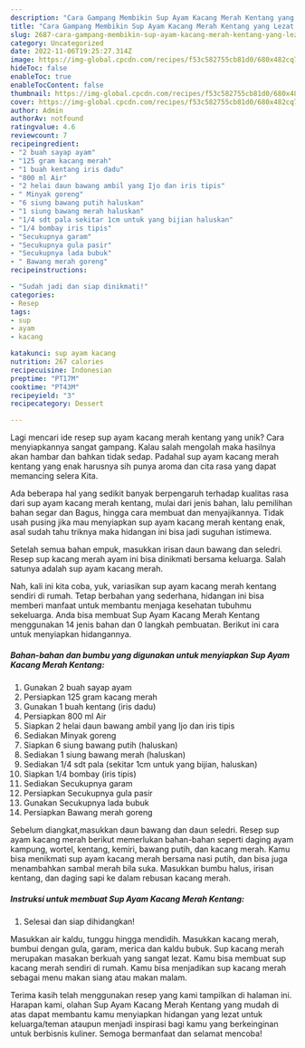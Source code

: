 ```yaml
---
description: "Cara Gampang Membikin Sup Ayam Kacang Merah Kentang yang Lezat Sekali"
title: "Cara Gampang Membikin Sup Ayam Kacang Merah Kentang yang Lezat Sekali"
slug: 2687-cara-gampang-membikin-sup-ayam-kacang-merah-kentang-yang-lezat-sekali
category: Uncategorized
date: 2022-11-06T19:25:27.314Z
image: https://img-global.cpcdn.com/recipes/f53c582755cb81d0/680x482cq70/sup-ayam-kacang-merah-kentang-foto-resep-utama.jpg
hideToc: false
enableToc: true
enableTocContent: false
thumbnail: https://img-global.cpcdn.com/recipes/f53c582755cb81d0/680x482cq70/sup-ayam-kacang-merah-kentang-foto-resep-utama.jpg
cover: https://img-global.cpcdn.com/recipes/f53c582755cb81d0/680x482cq70/sup-ayam-kacang-merah-kentang-foto-resep-utama.jpg
author: Admin
authorAv: notfound
ratingvalue: 4.6
reviewcount: 7
recipeingredient:
- "2 buah sayap ayam"
- "125 gram kacang merah"
- "1 buah kentang iris dadu"
- "800 ml Air"
- "2 helai daun bawang ambil yang Ijo dan iris tipis"
- " Minyak goreng"
- "6 siung bawang putih haluskan"
- "1 siung bawang merah haluskan"
- "1/4 sdt pala sekitar 1cm untuk yang bijian haluskan"
- "1/4 bombay iris tipis"
- "Secukupnya garam"
- "Secukupnya gula pasir"
- "Secukupnya lada bubuk"
- " Bawang merah goreng"
recipeinstructions:

- "Sudah jadi dan siap dinikmati!"
categories:
- Resep
tags:
- sup
- ayam
- kacang

katakunci: sup ayam kacang 
nutrition: 267 calories
recipecuisine: Indonesian
preptime: "PT17M"
cooktime: "PT43M"
recipeyield: "3"
recipecategory: Dessert

---
```





Lagi mencari ide resep sup ayam kacang merah kentang yang unik? Cara menyiapkannya sangat gampang. Kalau salah mengolah maka hasilnya akan hambar dan bahkan tidak sedap. Padahal sup ayam kacang merah kentang yang enak harusnya sih punya aroma dan cita rasa yang dapat memancing selera Kita.





Ada beberapa hal yang sedikit banyak berpengaruh terhadap kualitas rasa dari sup ayam kacang merah kentang, mulai dari jenis bahan, lalu pemilihan bahan segar dan Bagus, hingga cara membuat dan menyajikannya. Tidak usah pusing jika mau menyiapkan sup ayam kacang merah kentang enak,      asal sudah tahu triknya maka hidangan ini bisa jadi suguhan istimewa.














Setelah semua bahan empuk, masukkan irisan daun bawang dan seledri. Resep sup kacang merah ayam ini bisa dinikmati bersama keluarga. Salah satunya adalah sup ayam kacang merah.






Nah, kali ini kita coba, yuk, variasikan sup ayam kacang merah kentang sendiri di rumah. Tetap berbahan yang sederhana, hidangan ini bisa memberi manfaat untuk membantu menjaga kesehatan tubuhmu sekeluarga. Anda bisa membuat Sup Ayam Kacang Merah Kentang menggunakan 14 jenis bahan dan 0 langkah pembuatan. Berikut ini cara untuk menyiapkan hidangannya.

<!--inarticleads1-->

##### Bahan-bahan dan bumbu yang digunakan untuk menyiapkan Sup Ayam Kacang Merah Kentang:

1. Gunakan 2 buah sayap ayam
1. Persiapkan 125 gram kacang merah
1. Gunakan 1 buah kentang (iris dadu)
1. Persiapkan 800 ml Air
1. Siapkan 2 helai daun bawang ambil yang Ijo dan iris tipis
1. Sediakan  Minyak goreng
1. Siapkan 6 siung bawang putih (haluskan)
1. Sediakan 1 siung bawang merah (haluskan)
1. Sediakan 1/4 sdt pala (sekitar 1cm untuk yang bijian, haluskan)
1. Siapkan 1/4 bombay (iris tipis)
1. Sediakan Secukupnya garam
1. Persiapkan Secukupnya gula pasir
1. Gunakan Secukupnya lada bubuk
1. Persiapkan  Bawang merah goreng


Sebelum diangkat,masukkan daun bawang dan daun seledri. Resep sup ayam kacang merah berikut memerlukan bahan-bahan seperti daging ayam kampung, wortel, kentang, kemiri, bawang putih, dan kacang merah. Kamu bisa menikmati sup ayam kacang merah bersama nasi putih, dan bisa juga menambahkan sambal merah bila suka. Masukkan bumbu halus, irisan kentang, dan daging sapi ke dalam rebusan kacang merah. 

<!--inarticleads2-->

##### Instruksi untuk membuat Sup Ayam Kacang Merah Kentang:


1. Selesai dan siap dihidangkan!

Masukkan air kaldu, tunggu hingga mendidih. Masukkan kacang merah, bumbui dengan gula, garam, merica dan kaldu bubuk. Sup kacang merah merupakan masakan berkuah yang sangat lezat. Kamu bisa membuat sup kacang merah sendiri di rumah. Kamu bisa menjadikan sup kacang merah sebagai menu makan siang atau makan malam. 

Terima kasih telah menggunakan resep yang kami tampilkan di halaman ini. Harapan kami, olahan Sup Ayam Kacang Merah Kentang yang mudah di atas dapat membantu kamu menyiapkan hidangan yang lezat untuk keluarga/teman ataupun menjadi inspirasi bagi kamu yang berkeinginan untuk berbisnis kuliner. Semoga bermanfaat dan selamat mencoba!
